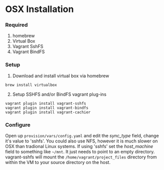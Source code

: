 OSX Installation
====

### Required

1. homebrew
2. Virtual Box
3. Vagrant SshFS
4. Vagrant BindFS

### Setup

1. Download and install virtual box via homebrew

```
brew install virtualbox
```

2. Setup SSHFS and/or BindFS vagrant plug-ins

```
vagrant plugin install vagrant-sshfs
vagrant plugin install vagrant-bindfs
vagrant plugin install vagrant-cachier
```

### Configure

Open up ```provision/vars/config.yaml``` and edit the *sync_type* field, change it's value to 'sshfs'.
You could also use NFS, however it is much slower on OSX than tradional Linux systems. If using 'sshfs'
set the *host_machine* field to something like ```~/mnt```. It just needs to point to an empty directory.
vagrant-sshfs will mount the ```/home/vagrant/project_files``` directory from within the VM to your
source directory on the host.
